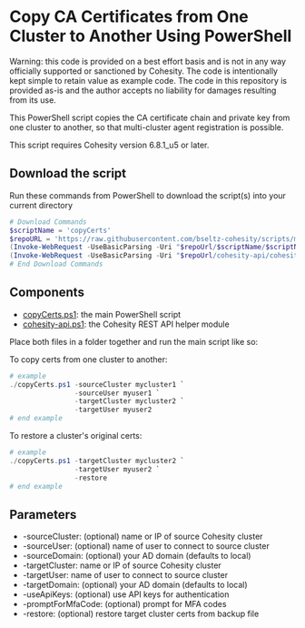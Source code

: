 # Copy CA Certificates from One Cluster to Another Using PowerShell

Warning: this code is provided on a best effort basis and is not in any way officially supported or sanctioned by Cohesity. The code is intentionally kept simple to retain value as example code. The code in this repository is provided as-is and the author accepts no liability for damages resulting from its use.

This PowerShell script copies the CA certificate chain and private key from one cluster to another, so that multi-cluster agent registration is possible.

This script requires Cohesity version 6.8.1_u5 or later.

## Download the script

Run these commands from PowerShell to download the script(s) into your current directory

```powershell
# Download Commands
$scriptName = 'copyCerts'
$repoURL = 'https://raw.githubusercontent.com/bseltz-cohesity/scripts/master/powershell'
(Invoke-WebRequest -UseBasicParsing -Uri "$repoUrl/$scriptName/$scriptName.ps1").content | Out-File "$scriptName.ps1"; (Get-Content "$scriptName.ps1") | Set-Content "$scriptName.ps1"
(Invoke-WebRequest -UseBasicParsing -Uri "$repoUrl/cohesity-api/cohesity-api.ps1").content | Out-File cohesity-api.ps1; (Get-Content cohesity-api.ps1) | Set-Content cohesity-api.ps1
# End Download Commands
```

## Components

* [copyCerts.ps1](https://raw.githubusercontent.com/bseltz-cohesity/scripts/master/powershell/copyCerts/copyCerts.ps1): the main PowerShell script
* [cohesity-api.ps1](https://raw.githubusercontent.com/bseltz-cohesity/scripts/master/powershell/cohesity-api/cohesity-api.ps1): the Cohesity REST API helper module

Place both files in a folder together and run the main script like so:

To copy certs from one cluster to another:

```powershell
# example
./copyCerts.ps1 -sourceCluster mycluster1 `
                -sourceUser myuser1 `
                -targetCluster mycluster2 `
                -targetUser myuser2
# end example
```

To restore a cluster's original certs:

```powershell
# example
./copyCerts.ps1 -targetCluster mycluster2 `
                -targetUser myuser2 `
                -restore
# end example
```

## Parameters

* -sourceCluster: (optional) name or IP of source Cohesity cluster
* -sourceUser: (optional) name of user to connect to source cluster
* -sourceDomain: (optional) your AD domain (defaults to local)
* -targetCluster: name or IP of source Cohesity cluster
* -targetUser: name of user to connect to source cluster
* -targetDomain: (optional) your AD domain (defaults to local)
* -useApiKeys: (optional) use API keys for authentication
* -promptForMfaCode: (optional) prompt for MFA codes
* -restore: (optional) restore target cluster certs from backup file
